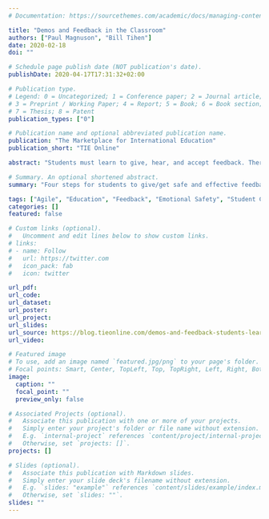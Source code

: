 ```yaml
---
# Documentation: https://sourcethemes.com/academic/docs/managing-content/

title: "Demos and Feedback in the Classroom"
authors: ["Paul Magnuson", "Bill Tihen"]
date: 2020-02-18
doi: ""

# Schedule page publish date (NOT publication's date).
publishDate: 2020-04-17T17:31:32+02:00

# Publication type.
# Legend: 0 = Uncategorized; 1 = Conference paper; 2 = Journal article;
# 3 = Preprint / Working Paper; 4 = Report; 5 = Book; 6 = Book section;
# 7 = Thesis; 8 = Patent
publication_types: ["0"]

# Publication name and optional abbreviated publication name.
publication: "The Marketplace for International Education"
publication_short: "TIE Online"

abstract: "Students must learn to give, hear, and accept feedback. There four steps for students to give/get safe and effective feedback."

# Summary. An optional shortened abstract.
summary: "Four steps for students to give/get safe and effective feedback."

tags: ["Agile", "Education", "Feedback", "Emotional Safety", "Student Choice"]
categories: []
featured: false

# Custom links (optional).
#   Uncomment and edit lines below to show custom links.
# links:
# - name: Follow
#   url: https://twitter.com
#   icon_pack: fab
#   icon: twitter

url_pdf:
url_code:
url_dataset:
url_poster:
url_project:
url_slides:
url_source: https://blog.tieonline.com/demos-and-feedback-students-learning-from-each-other/
url_video:

# Featured image
# To use, add an image named `featured.jpg/png` to your page's folder.
# Focal points: Smart, Center, TopLeft, Top, TopRight, Left, Right, BottomLeft, Bottom, BottomRight.
image:
  caption: ""
  focal_point: ""
  preview_only: false

# Associated Projects (optional).
#   Associate this publication with one or more of your projects.
#   Simply enter your project's folder or file name without extension.
#   E.g. `internal-project` references `content/project/internal-project/index.md`.
#   Otherwise, set `projects: []`.
projects: []

# Slides (optional).
#   Associate this publication with Markdown slides.
#   Simply enter your slide deck's filename without extension.
#   E.g. `slides: "example"` references `content/slides/example/index.md`.
#   Otherwise, set `slides: ""`.
slides: ""
---
```

